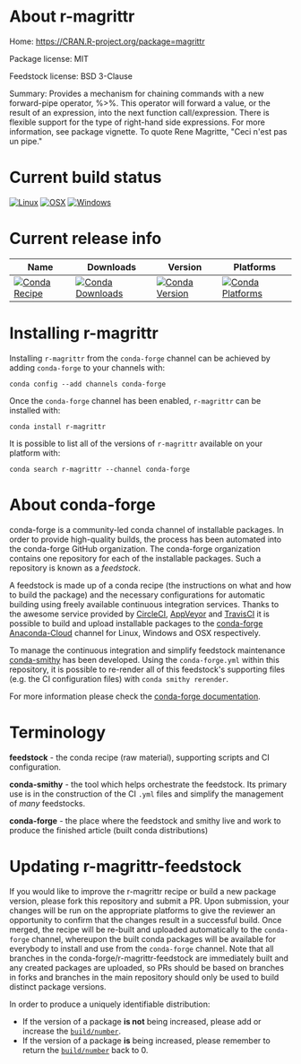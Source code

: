 About r-magrittr
================

Home: https://CRAN.R-project.org/package=magrittr

Package license: MIT

Feedstock license: BSD 3-Clause

Summary: Provides a mechanism for chaining commands with a new forward-pipe operator, %>%. This operator will forward a value, or the result of an expression, into the next function call/expression. There is flexible support for the type of right-hand side expressions. For more information, see package vignette. To quote Rene Magritte, "Ceci n'est pas un pipe."



Current build status
====================

[![Linux](https://img.shields.io/circleci/project/github/conda-forge/r-magrittr-feedstock/master.svg?label=Linux)](https://circleci.com/gh/conda-forge/r-magrittr-feedstock)
[![OSX](https://img.shields.io/travis/conda-forge/r-magrittr-feedstock/master.svg?label=macOS)](https://travis-ci.org/conda-forge/r-magrittr-feedstock)
[![Windows](https://img.shields.io/appveyor/ci/conda-forge/r-magrittr-feedstock/master.svg?label=Windows)](https://ci.appveyor.com/project/conda-forge/r-magrittr-feedstock/branch/master)

Current release info
====================

| Name | Downloads | Version | Platforms |
| --- | --- | --- | --- |
| [![Conda Recipe](https://img.shields.io/badge/recipe-r--magrittr-green.svg)](https://anaconda.org/conda-forge/r-magrittr) | [![Conda Downloads](https://img.shields.io/conda/dn/conda-forge/r-magrittr.svg)](https://anaconda.org/conda-forge/r-magrittr) | [![Conda Version](https://img.shields.io/conda/vn/conda-forge/r-magrittr.svg)](https://anaconda.org/conda-forge/r-magrittr) | [![Conda Platforms](https://img.shields.io/conda/pn/conda-forge/r-magrittr.svg)](https://anaconda.org/conda-forge/r-magrittr) |

Installing r-magrittr
=====================

Installing `r-magrittr` from the `conda-forge` channel can be achieved by adding `conda-forge` to your channels with:

```
conda config --add channels conda-forge
```

Once the `conda-forge` channel has been enabled, `r-magrittr` can be installed with:

```
conda install r-magrittr
```

It is possible to list all of the versions of `r-magrittr` available on your platform with:

```
conda search r-magrittr --channel conda-forge
```


About conda-forge
=================

conda-forge is a community-led conda channel of installable packages.
In order to provide high-quality builds, the process has been automated into the
conda-forge GitHub organization. The conda-forge organization contains one repository
for each of the installable packages. Such a repository is known as a *feedstock*.

A feedstock is made up of a conda recipe (the instructions on what and how to build
the package) and the necessary configurations for automatic building using freely
available continuous integration services. Thanks to the awesome service provided by
[CircleCI](https://circleci.com/), [AppVeyor](https://www.appveyor.com/)
and [TravisCI](https://travis-ci.org/) it is possible to build and upload installable
packages to the [conda-forge](https://anaconda.org/conda-forge)
[Anaconda-Cloud](https://anaconda.org/) channel for Linux, Windows and OSX respectively.

To manage the continuous integration and simplify feedstock maintenance
[conda-smithy](https://github.com/conda-forge/conda-smithy) has been developed.
Using the ``conda-forge.yml`` within this repository, it is possible to re-render all of
this feedstock's supporting files (e.g. the CI configuration files) with ``conda smithy rerender``.

For more information please check the [conda-forge documentation](https://conda-forge.org/docs/).

Terminology
===========

**feedstock** - the conda recipe (raw material), supporting scripts and CI configuration.

**conda-smithy** - the tool which helps orchestrate the feedstock.
                   Its primary use is in the construction of the CI ``.yml`` files
                   and simplify the management of *many* feedstocks.

**conda-forge** - the place where the feedstock and smithy live and work to
                  produce the finished article (built conda distributions)


Updating r-magrittr-feedstock
=============================

If you would like to improve the r-magrittr recipe or build a new
package version, please fork this repository and submit a PR. Upon submission,
your changes will be run on the appropriate platforms to give the reviewer an
opportunity to confirm that the changes result in a successful build. Once
merged, the recipe will be re-built and uploaded automatically to the
`conda-forge` channel, whereupon the built conda packages will be available for
everybody to install and use from the `conda-forge` channel.
Note that all branches in the conda-forge/r-magrittr-feedstock are
immediately built and any created packages are uploaded, so PRs should be based
on branches in forks and branches in the main repository should only be used to
build distinct package versions.

In order to produce a uniquely identifiable distribution:
 * If the version of a package **is not** being increased, please add or increase
   the [``build/number``](https://conda.io/docs/user-guide/tasks/build-packages/define-metadata.html#build-number-and-string).
 * If the version of a package **is** being increased, please remember to return
   the [``build/number``](https://conda.io/docs/user-guide/tasks/build-packages/define-metadata.html#build-number-and-string)
   back to 0.
